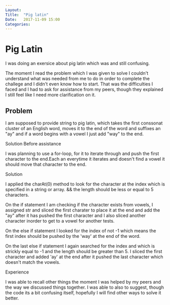 ```yaml
---
Layout: 
Title:  "Pig latin"
Date:   2017-11-09 15:00
Categories: 
---
```


# Pig Latin

I was doing an exersice about pig latin which was and still confusing. 

The moment I read the problem which I was given to solve I couldn't understand what was needed from me to do in order to complete the challege and I didn't even know how to start. That was the difficulties I faced and I had to ask for assistance from my peers, though they explained I still feel like I need more clarification on it.

## Problem

I am supposed to provide string to pig latin, which takes the first conssonat cluster of an English word, moves it to the end of the word and suffixes an "ay" and if a word begins with a vowel I just add "way" to the end.

Solution Before assistance

I was planning to use a for-loop, for it to iterate through and push the first character to the end.Each an everytime it iterates and doesn't find a vowel it should move that character to the end.

Solution

I applied the charAt(0) method to look for the character at the index which is specified in a string or array. && the length should be less or equal to 5 characters.

On the if statement I am checking if the character exists from vowels, I assigned str and sliced the first charater to place it at the end and add the "ay" after it has pushed the first character and I also sliced another character inorder to get to a vowel for another tests.

On the else if statement I looked for the index of not -1 which means the first index should be pushed by the 'way' at the end of the word.

On the last else if statement  I again searched for the index and which is strickly equal to -1 and the length should be greater than 5. I sliced the first character and added 'ay' at the end after it pushed the last character which doesn't match the vowels.

Experience

I was able to recall other things the moment I was helped by my peers and the way we discussed things together. I was able to also to suggest, though the code its a bit confusing itself, hopefully I will find other ways to solve it better.


